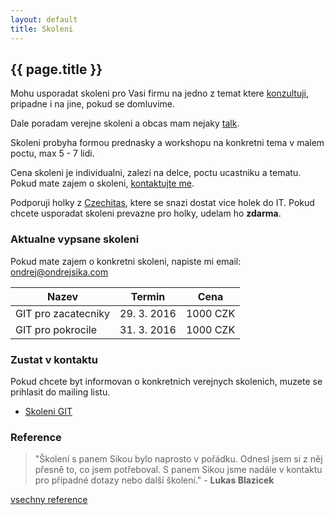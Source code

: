 ```yaml
---
layout: default
title: Skoleni
---
```


## {{ page.title }}

Mohu usporadat skoleni pro Vasi firmu na jedno z temat ktere [konzultuji](/konzultace/), pripadne i na jine, pokud se domluvime.

Dale poradam verejne skoleni a obcas mam nejaky [talk](/talks/).

Skoleni probyha formou prednasky a workshopu na konkretni tema v malem poctu, max 5 - 7 lidi.

Cena skoleni je individualni, zalezi na delce, poctu ucastniku a tematu. Pokud mate zajem o skoleni, [kontaktujte me](/contact.html).

Podporuji holky z [Czechitas](http://czechitas.cz), ktere se snazi dostat vice holek do IT. Pokud chcete usporadat skoleni prevazne pro holky, udelam ho __zdarma__.

### Aktualne vypsane skoleni

Pokud mate zajem o konkretni skoleni, napiste mi email: <ondrej@ondrejsika.com>

| Nazev | Termin | Cena |
| --- | --- | --- |
| GIT pro zacatecniky | 29. 3. 2016 | 1000 CZK |
| GIT pro pokrocile | 31. 3. 2016 | 1000 CZK |


### Zustat v kontaktu

Pokud chcete byt informovan o konkretnich verejnych skolenich, muzete se prihlasit do mailing listu.

- [Skoleni GIT](http://eepurl.com/ba5EJb)

### Reference

> "Školení s panem Sikou bylo naprosto v pořádku. Odnesl jsem si z něj přesně to, co jsem potřeboval. S panem Sikou jsme nadále v kontaktu pro případné dotazy nebo další školení." - __Lukas Blazicek__

[vsechny reference](/references.html)

